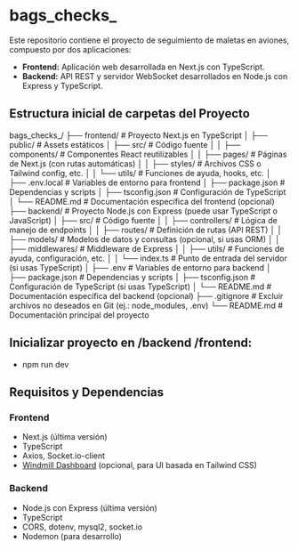 # bags_checks_

Este repositorio contiene el proyecto de seguimiento de maletas en aviones, compuesto por dos aplicaciones:
- **Frontend:** Aplicación web desarrollada en Next.js con TypeScript.
- **Backend:** API REST y servidor WebSocket desarrollados en Node.js con Express y TypeScript.

## Estructura inicial de carpetas del Proyecto
bags_checks_/
├── frontend/                    # Proyecto Next.js en TypeScript
│   ├── public/                  # Assets estáticos
│   ├── src/                     # Código fuente
│   │   ├── components/          # Componentes React reutilizables
│   │   ├── pages/               # Páginas de Next.js (con rutas automáticas)
│   │   ├── styles/              # Archivos CSS o Tailwind config, etc.
│   │   └── utils/               # Funciones de ayuda, hooks, etc.
│   ├── .env.local               # Variables de entorno para frontend
│   ├── package.json             # Dependencias y scripts
│   ├── tsconfig.json            # Configuración de TypeScript
│   └── README.md                # Documentación específica del frontend (opcional)
├── backend/                     # Proyecto Node.js con Express (puede usar TypeScript o JavaScript)
│   ├── src/                     # Código fuente
│   │   ├── controllers/         # Lógica de manejo de endpoints
│   │   ├── routes/              # Definición de rutas (API REST)
│   │   ├── models/              # Modelos de datos y consultas (opcional, si usas ORM)
│   │   ├── middlewares/         # Middleware de Express
│   │   ├── utils/               # Funciones de ayuda, configuración, etc.
│   │   └── index.ts             # Punto de entrada del servidor (si usas TypeScript)
│   ├── .env                     # Variables de entorno para backend
│   ├── package.json             # Dependencias y scripts
│   ├── tsconfig.json            # Configuración de TypeScript (si usas TypeScript)
│   └── README.md                # Documentación específica del backend (opcional)
├── .gitignore                   # Excluir archivos no deseados en Git (ej.: node_modules, .env)
└── README.md                    # Documentación principal del proyecto


## Inicializar proyecto en /backend /frontend:
- npm run dev

## Requisitos y Dependencias

### Frontend
- Next.js (última versión)
- TypeScript
- Axios, Socket.io-client
- [Windmill Dashboard](https://github.com/estevanmaito/windmill-dashboard) (opcional, para UI basada en Tailwind CSS)

### Backend
- Node.js con Express (última versión)
- TypeScript
- CORS, dotenv, mysql2, socket.io
- Nodemon (para desarrollo)



